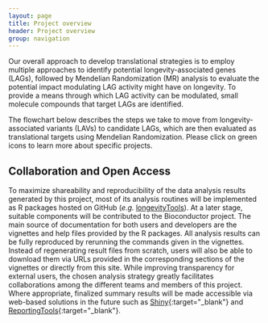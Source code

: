 ```yaml
---
layout: page
title: Project overview
header: Project overview
group: navigation
---
```

Our overall approach to develop translational strategies is to employ multiple approaches to identify potential longevity-associated genes (LAGs), followed by Mendelian Randomization (MR) analysis to evaluate the potential impact modulating LAG activity might have on longevity. To provide a means through which LAG activity can be modulated, small molecule compounds that target LAGs are identified. 

The flowchart below describes the steps we take to move from longevity-associated variants (LAVs) to candidate LAGs, which are then evaluated as translational targets using Mendelian Randomization. Please click on green icons to learn more about specific projects.

<object data="/public/images/overallFlowchart.svg"></object>

## Collaboration and Open Access

To maximize shareability and reproducibility of the data analysis results
generated by this project, most of its analysis routines will be implemented as
R packages hosted on GitHub (_e.g._ [longevityTools](https://github.com/tgirke/longevityTools)). 
At a later stage, suitable components will be contributed to the Bioconductor project. The main 
source of documentation for both users and developers are the vignettes and help files provided by the R packages.
All analysis results can be fully reproduced by rerunning the commands given in the vignettes. Instead of regenerating result files from scratch, users will also be able to download them via URLs provided in the corresponding sections of the vignettes or directly from this site. While improving transparency for external users, the chosen analysis strategy greatly facilitates collaborations among the different teams and members of this project. Where appropriate, finalized summary results will be made accessible via web-based solutions in the future such as [Shiny](http://shiny.rstudio.com/){:target="_blank"} and
[ReportingTools](http://bioconductor.org/packages/release/bioc/html/ReportingTools.html){:target="_blank"}.


